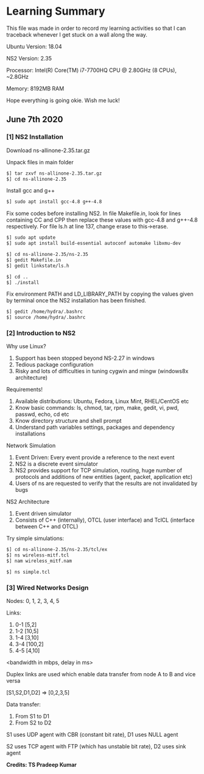 # Learning Summary
This file was made in order to record my learning activities so that I can traceback whenever I get stuck on a wall along the way. <br>

Ubuntu Version: 18.04

NS2 Version: 2.35

Processor: Intel(R) Core(TM) i7-7700HQ CPU @ 2.80GHz (8 CPUs), ~2.8GHz

Memory: 8192MB RAM

Hope everything is going okie. Wish me luck!

## June 7th 2020

### [1] NS2 Installation

Download ns-allinone-2.35.tar.gz

Unpack files in main folder
```bash
$] tar zxvf ns-allinone-2.35.tar.gz
$] cd ns-allinone-2.35
```
Install gcc and g++
```bash
$] sudo apt install gcc-4.8 g++-4.8
```
Fix some codes before installing NS2. In file Makefile.in, look for lines containing CC and CPP then replace these values with gcc-4.8 and g++-4.8 respectively. For file ls.h at line 137, change erase to this->erase.
```bash
$] sudo apt update
$] sudo apt install build-essential autoconf automake libxmu-dev

$] cd ns-allinone-2.35/ns-2.35
$] gedit Makefile.in
$] gedit linkstate/ls.h

$] cd ..
$] ./install
```
Fix environment PATH and LD_LIBRARY_PATH by copying the values given by terminal once the NS2 installation has been finished.
```bash
$] gedit /home/hydra/.bashrc
$] source /home/hydra/.bashrc
```

### [2] Introduction to NS2

Why use Linux?
1. Support has been stopped beyond NS-2.27 in windows
2. Tedious package configuration
3. Risky and lots of difficulties in tuning cygwin and mingw (windows8x architecture)

Requirements!
1. Available distributions: Ubuntu, Fedora, Linux Mint, RHEL/CentOS etc
2. Know basic commands: ls, chmod, tar, rpm, make, gedit, vi, pwd, passwd, echo, cd etc
3. Know directory structure and shell prompt
4. Understand path variables settings, packages and dependency installations

Network Simulation
1. Event Driven: Every event provide a reference to the next event
2. NS2 is a discrete event simulator
3. NS2 provides support for TCP simulation, routing, huge number of protocols and additions of new entities (agent, packet, application etc)
4. Users of ns are requested to verify that the results are not invalidated by bugs

NS2 Architecture
1. Event driven simulator
2. Consists of C++ (internally), OTCL (user interface) and TclCL (interface between C++ and OTCL)

Try simple simulations:
```bash
$] cd ns-allinone-2.35/ns-2.35/tcl/ex
$] ns wireless-mitf.tcl
$] nam wireless_mitf.nam

$] ns simple.tcl
```

### [3] Wired Networks Design

Nodes: 0, 1, 2, 3, 4, 5

Links: 
1. 0-1 [5,2]
2. 1-2 [10,5]
3. 1-4 [3,10]
4. 3-4 [100,2]
5. 4-5 [4,10]

<bandwidth in mbps, delay in ms>

Duplex links are used which enable data transfer from node A to B and vice versa

[S1,S2,D1,D2] => [0,2,3,5]

Data transfer:
1. From S1 to D1
2. From S2 to D2

S1 uses UDP agent with CBR (constant bit rate), D1 uses NULL agent

S2 uses TCP agent with FTP (which has unstable bit rate), D2 uses sink agent

**Credits: TS Pradeep Kumar**
